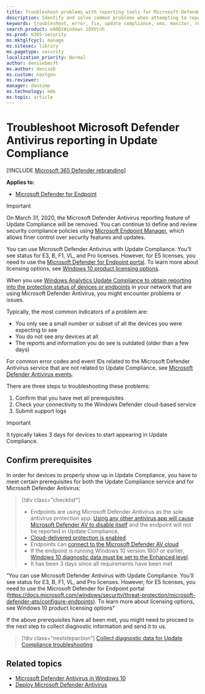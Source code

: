 ```yaml
---
title: Troubleshoot problems with reporting tools for Microsoft Defender AV
description: Identify and solve common problems when attempting to report in Microsoft Defender AV protection status in Update Compliance
keywords: troubleshoot, error, fix, update compliance, oms, monitor, report, Microsoft Defender AV
search.product: eADQiWindows 10XVcnh
ms.prod: m365-security
ms.mktglfcycl: manage
ms.sitesec: library
ms.pagetype: security
localization_priority: Normal
author: denisebmsft
ms.author: deniseb
ms.custom: nextgen
ms.reviewer: 
manager: dansimp
ms.technology: mde
ms.topic: article
---
```


# Troubleshoot Microsoft Defender Antivirus reporting in Update Compliance

[!INCLUDE [Microsoft 365 Defender rebranding](../../includes/microsoft-defender.md)]


**Applies to:**

- [Microsoft Defender for Endpoint](/microsoft-365/security/defender-endpoint/)

> [!IMPORTANT]
> On March 31, 2020, the Microsoft Defender Antivirus reporting feature of Update Compliance will be removed. You can continue to define and review security compliance policies using [Microsoft Endpoint Manager](https://www.microsoft.com/microsoft-365/microsoft-endpoint-manager), which allows finer control over security features and updates.

You can use Microsoft Defender Antivirus with Update Compliance. You’ll see status for E3, B, F1, VL, and Pro licenses. However, for E5 licenses, you need to use the [Microsoft Defender for Endpoint portal](/windows/security/threat-protection/microsoft-defender-atp/configure-endpoints). To learn more about licensing options, see [Windows 10 product licensing options](https://www.microsoft.com/licensing/product-licensing/windows10.aspx).

When you use [Windows Analytics Update Compliance to obtain reporting into the protection status of devices or endpoints](/windows/deployment/update/update-compliance-using#wdav-assessment) in your network that are using Microsoft Defender Antivirus, you might encounter problems or issues.

Typically, the most common indicators of a problem are:
- You only see a small number or subset of all the devices you were expecting to see
- You do not see any devices at all
- The reports and information you do see is outdated (older than a few days)

For common error codes and event IDs related to the Microsoft Defender Antivirus service that are not related to Update Compliance, see [Microsoft Defender Antivirus events](troubleshoot-microsoft-defender-antivirus.md). 

There are three steps to troubleshooting these problems:

1. Confirm that you have met all prerequisites
2. Check your connectivity to the Windows Defender cloud-based service
3. Submit support logs

>[!IMPORTANT]
>It typically takes 3 days for devices to start appearing in Update Compliance.


## Confirm prerequisites

In order for devices to properly show up in Update Compliance, you have to meet certain prerequisites for both the Update Compliance service and for Microsoft Defender Antivirus:

>[!div class="checklist"]
>- Endpoints are using Microsoft Defender Antivirus as the sole antivirus protection app. [Using any other antivirus app will cause Microsoft Defender AV to disable itself](microsoft-defender-antivirus-compatibility.md) and the endpoint will not be reported in Update Compliance.
> - [Cloud-delivered protection is enabled](enable-cloud-protection-microsoft-defender-antivirus.md).
> - Endpoints can [connect to the Microsoft Defender AV cloud](configure-network-connections-microsoft-defender-antivirus.md#validate-connections-between-your-network-and-the-cloud)
> - If the endpoint is running Windows 10 version 1607 or earlier, [Windows 10 diagnostic data must be set to the Enhanced level](/windows/configuration/configure-windows-diagnostic-data-in-your-organization#enhanced-level).
> - It has been 3 days since all requirements have been met

“You can use Microsoft Defender Antivirus with Update Compliance. You’ll see status for E3, B, F1, VL, and Pro licenses. However, for E5 licenses, you need to use the Microsoft Defender for Endpoint portal (https://docs.microsoft.com/windows/security/threat-protection/microsoft-defender-atp/configure-endpoints). To learn more about licensing options, see Windows 10 product licensing options"

If the above prerequisites have all been met, you might need to proceed to the next step to collect diagnostic information and send it to us.

> [!div class="nextstepaction"]
> [Collect diagnostic data for Update Compliance troubleshooting](collect-diagnostic-data.md)  

## Related topics

- [Microsoft Defender Antivirus in Windows 10](microsoft-defender-antivirus-in-windows-10.md)
- [Deploy Microsoft Defender Antivirus](deploy-manage-report-microsoft-defender-antivirus.md)